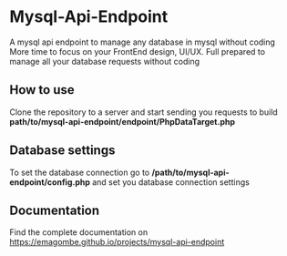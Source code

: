 # Mysql-Api-Endpoint

A mysql api endpoint to manage any database in mysql without coding
More time to focus on your FrontEnd design, UI/UX.
Full prepared to manage all your database requests without coding

## How to use

Clone the repository to a server and start sending you requests to build **path/to/mysql-api-endpoint/endpoint/PhpDataTarget.php**

## Database settings

To set the database connection go to **/path/to/mysql-api-endpoint/config.php** and set you database connection settings

## Documentation

Find the complete documentation on https://emagombe.github.io/projects/mysql-api-endpoint

